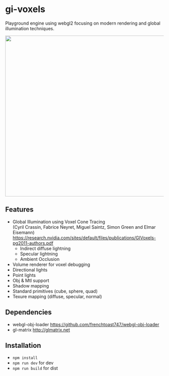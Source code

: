 # gi-voxels

Playground engine using webgl2 focusing on modern rendering and global illumination techniques.

<p align="center">
  <img src="dist/img/pre_noartifacts.png" width = "512"/>
</p>

## Features
* Global Illumination using Voxel Cone Tracing <br>
(Cyril Crassin, Fabrice Neyret, Miguel Saintz, Simon Green and Elmar Eisemann) https://research.nvidia.com/sites/default/files/publications/GIVoxels-pg2011-authors.pdf
  * Indirect diffuse lightning
  * Specular lightning
  * Ambient Occlusion
* Volume renderer for voxel debugging
* Directional lights
* Point lights
* Obj & Mtl support
* Shadow mapping
* Standard primitives (cube, sphere, quad)
* Texure mapping (diffuse, specular, normal)

## Dependencies 
* webgl-obj-loader https://github.com/frenchtoast747/webgl-obj-loader
* gl-matrix http://glmatrix.net

## Installation
* `npm install`
* `npm run dev` for dev
* `npm run build` for dist
